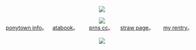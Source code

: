 <p align="center">
<img src="https://komarev.com/ghpvc/?username=GIRLERASER&color=CBD2EE&label=SHAPES">
</p>

<p align="center">
<img src="https://i.postimg.cc/t4BTsTWd/IMG-0710.png">   
<br><a href="https://rentry.co/skulls">ponytown info</a>。   ⠀<a href=https://ishmael.atabook.org>atabook</a>。 ⠀⠀ <a href=https://pronouns.cc/@girleraser>prns cc</a>。  ⠀ <a href=https://girleraser.straw.page>straw page</a>。  ⠀⠀<a href="https://rentry.co/lexi">my rentry</a>。 ⠀ ⠀<br>
<img src= "https://spotify-github-profile.kittinanx.com/api/view?uid=316jynlqyyw2teijbwdr2dzem624&cover_image=true&theme=natemoo-re&show_offline=true&background_color=ffffff&interchange=true&bar_color=e0f9b1&bar_color_cover=false">
</p>
